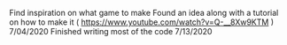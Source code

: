 Find inspiration on what game to make 
Found an idea along with a tutorial on how to make it ( https://www.youtube.com/watch?v=Q-__8Xw9KTM ) 7/04/2020
Finished writing most of the code 7/13/2020
